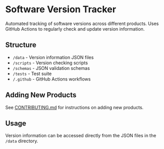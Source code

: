# Software Version Tracker

Automated tracking of software versions across different products. Uses GitHub Actions to regularly check and update version information.

## Structure
- `/data` - Version information JSON files
- `/scripts` - Version checking scripts
- `/schemas` - JSON validation schemas
- `/tests` - Test suite
- `/.github` - GitHub Actions workflows

## Adding New Products
See [CONTRIBUTING.md](CONTRIBUTING.md) for instructions on adding new products.

## Usage
Version information can be accessed directly from the JSON files in the `/data` directory.
